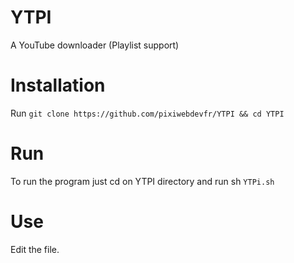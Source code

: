# YTPI
A YouTube downloader (Playlist support) 
# Installation
Run `git clone https://github.com/pixiwebdevfr/YTPI && cd YTPI`

# Run

To run the program just cd on YTPI directory and run sh `YTPi.sh`

# Use

Edit the file.
